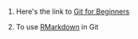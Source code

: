 1. Here's the link to [Git for Beginners](http://stackoverflow.com/questions/315911/git-for-beginners-the-definitive-practical-guide?rq=1)

2. To use [RMarkdown](https://guides.github.com/features/mastering-markdown/) in Git

